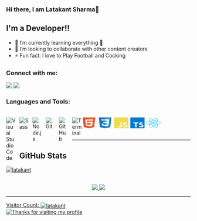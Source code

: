 ### Hi there, I am Latakant Sharma👋 

## I'm a Developer!!
- 🌱 I’m currently learning everything 🤣
- 👯 I’m looking to collaborate with other content creators
- ⚡ Fun fact: I love to Play Football and Cocking

### Connect with me:
<a href="https://www.linkedin.com/in/latakant-sharma-6ab4031a3/" target="_blank"><img src="https://img.shields.io/badge/-LinkedIn-%230077B5?style=for-the-badge&logo=linkedin&logoColor=white" target="_blank"></a> 
<a href="https://www.instagram.com/ipsycho.1993/" target="_blank"><img src="https://img.shields.io/badge/-Instagram-%23E4405F?style=for-the-badge&logo=instagram&logoColor=white" target="_blank"></a>
<br />
### Languages and Tools:
<div style="display: inline_block"><br>
  <img align="left" alt="Visual Studio Code" width="26px" src="https://cdn.jsdelivr.net/gh/devicons/devicon/icons/vscode/vscode-original.svg" style="padding-right:10px;" />
  <img align="center" alt="HTML" height="30" width="40" src="https://raw.githubusercontent.com/devicons/devicon/master/icons/html5/html5-original.svg">
  <img align="center" alt="CSS" height="30" width="40" src="https://raw.githubusercontent.com/devicons/devicon/master/icons/css3/css3-original.svg">
  <img align="left" alt="Sass" width="26px" src="https://cdn.jsdelivr.net/gh/devicons/devicon/icons/sass/sass-original.svg" style="padding-right:10px;" />
  <img align="center" alt="Js" height="30" width="40" src="https://raw.githubusercontent.com/devicons/devicon/master/icons/javascript/javascript-plain.svg">
  <img align="center" alt="Ts" height="30" width="40" src="https://raw.githubusercontent.com/devicons/devicon/master/icons/typescript/typescript-plain.svg">
  <img align="left" alt="Node.js" width="26px" src="https://cdn.jsdelivr.net/gh/devicons/devicon/icons/nodejs/nodejs-original.svg" style="padding-right:10px;" />
  <img align="center" alt="React" height="30" width="40" src="https://raw.githubusercontent.com/devicons/devicon/master/icons/react/react-original.svg"/>
  <img align="left" alt="Git" width="26px" src="https://cdn.jsdelivr.net/gh/devicons/devicon/icons/git/git-original.svg" style="padding-right:10px;" />
  <img align="left" alt="GitHub" width="26px" src="https://img.icons8.com/glyph-neue/344/github.png" style="padding-right:10px;" />
  <img align="left" alt="Terminal" width="26px" src="https://cdn-icons-png.flaticon.com/128/37/37759.png"/>
  <a href="https://icons8.com/icon/v551nqGeHhGn/github"></a>
  </div>
<br />

---
<h2> GitHub Stats </h2>
<p align="left"> <a href="https://github.com/latakant"><img src="https://github-profile-trophy.vercel.app/?username=latakant&theme=onedark" alt="latakant" /></a> </p>

<br/>
<div align="center">
  <a href="https://github.com/latakant">
  <img height="165em" src="https://github-readme-stats.vercel.app/api?username=latakant&show_icons=true&theme=dracula&include_all_commits=true&count_private=true"/>
  <img height="165em" src="https://github-readme-stats.vercel.app/api/top-langs/?username=latakant&layout=compact&langs_count=7&theme=dracula"/>
</div>

---
Visitor Count: <img align="center" src="https://profile-counter.glitch.me/latakant/count.svg" alt="latakant" />
<br>
<img height="120" alt="Thanks for visiting my profile" width="100%" src="https://github.com/dibyendu415/dibyendu415/blob/master/marquee.svg" />
<br>

[instagram]: https://www.instagram.com/ipsycho.1993/
[linkedin]: https://www.linkedin.com/in/latakant-sharma-6ab4031a3/
